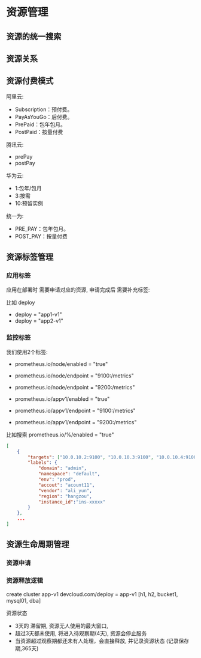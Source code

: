 # 资源管理

## 资源的统一搜索



## 资源关系




## 资源付费模式

阿里云:
+ Subscription：预付费。
+ PayAsYouGo：后付费。
+ PrePaid：包年包月。
+ PostPaid：按量付费

腾讯云:
+ prePay
+ postPay

华为云:
+ 1:包年/包月
+ 3:按需
+ 10:预留实例

统一为:
+ PRE_PAY：包年包月。
+ POST_PAY：按量付费


## 资源标签管理


### 应用标签

应用在部署时 需要申请对应的资源, 申请完成后 需要补充标签:

比如 deploy
+ deploy = "app1-v1"
+ deploy = "app2-v1"


### 监控标签

我们使用2个标签:
+ prometheus.io/node/enabled = "true"
+ prometheus.io/node/endpoint = "9100:/metrics"
+ prometheus.io/node/endpoint = "9200:/metrics"

+ prometheus.io/appv1/enabled = "true"
+ prometheus.io/appv1/endpoint = "9100:/metrics"
+ prometheus.io/appv1/endpoint = "9200:/metrics"

比如搜索 prometheus.io/%/enabled = "true"

```json
[
    {
        "targets": ["10.0.10.2:9100", "10.0.10.3:9100", "10.0.10.4:9100", "10.0.10.5:9100"],
        "labels": {
            "domain": "admin",
            "namespace": "default",
            "env": "prod",
            "accout": "acount11",
            "vendor": "ali_yun",
            "region": "hangzou",
            "instance_id":"ins-xxxxx"
        }
    },
    ...
]
```

## 资源生命周期管理


### 资源申请

### 资源释放逻辑

create cluster app-v1
devcloud.com/deploy = app-v1
[h1, h2, bucket1, mysql01, dba]

资源状态

+ 3天的 滞留期, 资源无人使用的最大窗口, 
+ 超过3天都未使用, 将进入待观察期(4天),  资源会停止服务
+ 当资源超过观察期都还未有人处理，会直接释放, 并记录资源状态 (记录保存期,365天)

